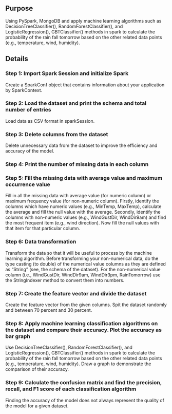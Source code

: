 ## Purpose
Using PySpark, MongoDB and apply machine learning algorithms such as ​DecisionTreeClassifier(), RandomForestClassifier(), and LogisticRegression(), GBTClassifier() methods in spark to calculate the probability of the rain fall tomorrow based on the other related data points (e.g., temperature, wind, humidity).
## Details
### Step 1: Import Spark Session and initialize Spark
Create a SparkConf object that contains information about your application by SparkContext.
### Step 2: Load the dataset and print the schema and total number of entries
Load data as CSV format in sparkSession.
### Step 3: Delete columns from the dataset
Delete unnecessary data from the dataset to improve the efficiency and accuracy of the model.
### Step 4: Print the number of missing data in each column
### Step 5: Fill the missing data with average value and maximum occurrence value
Fill in all the missing data with average value (for numeric column) or maximum frequency value (for non-numeric column).
Firstly, identify the columns which have numeric values (e.g., MinTemp, MaxTemp), calculate the average and fill the null value with the average.
Secondly, identify the columns with non-numeric values (e.g., WindGustDir, WindDir9am) and find the ​most ​frequent item (e.g., wind direction). Now fill the null values with that item for that particular column.
### Step 6: Data transformation
Transform the data so that it will be useful to process by the machine learning algorithm. Before transforming your non-numerical data, do the type casting (to double) of the numerical value columns as they are defined as “String” (see, the schema of the dataset). For the non-numerical value column (i.e., WindGustDir, WindDir9am, WindDir3pm, RainTomorrow) use the StringIndexer method to convert them into numbers.
### Step 7: Create the feature vector and divide the dataset
Create the feature vector from the given columns. Spit the dataset randomly and between 70 percent and 30 percent.
### Step 8: Apply machine learning classification algorithms on the dataset and compare their accuracy. Plot the accuracy as bar graph
Use DecisionTreeClassifier(), RandomForestClassifier(), and LogisticRegression(), GBTClassifier() methods in spark to calculate the probability of the rain fall tomorrow based on the other related data points (e.g., temperature, wind, humidity). Draw a graph to demonstrate the comparison of their accuracy.
### Step 9: Calculate the confusion matrix and find the precision, recall, and F1 score of each classification algorithm
Finding the accuracy of the model does not always represent the quality of the model for a given dataset.




